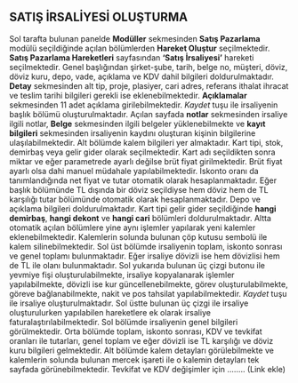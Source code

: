 ## SATIŞ İRSALİYESİ OLUŞTURMA
Sol tarafta bulunan panelde **Modüller** sekmesinden **Satış Pazarlama** modülü seçildiğinde açılan bölümlerden **Hareket Oluştur** seçilmektedir. **Satış Pazarlama Hareketleri** sayfasından **‘Satış İrsaliyesi’** hareketi seçilmektedir. Genel başlığından şirket-şube, tarih, belge no, müşteri, döviz, döviz kuru, depo, vade, açıklama ve KDV dahil bilgileri doldurulmaktadır. **Detay** sekmesinden alt tip, proje, plasiyer, cari adres, referans ithalat ihracat ve teslim tarihi bilgileri gerekli ise eklenebilmektedir. **Açıklamalar** sekmesinden 11 adet açıklama girilebilmektedir. *Kaydet* tuşu ile irsaliyenin başlık bölümü oluşturulmaktadır. Açılan sayfada **notlar** sekmesinden irsaliye ilgili notlar, **Belge** sekmesinden ilgili belgeler yüklenebilmekte ve **kayıt bilgileri** sekmesinden irsaliyenin kaydını oluşturan kişinin bilgilerine ulaşılabilmektedir. Alt bölümde kalem bilgileri yer almaktadır. Kart tipi, stok, demirbaş veya gelir gider olarak seçilmektedir. Kart adı seçildikten sonra miktar ve eğer parametrede ayarlı değilse brüt fiyat girilmektedir. Brüt fiyat ayarlı olsa dahi manuel müdahale yapılabilmektedir. İskonto oranı da tanımlandığında net fiyat ve tutar otomatik olarak hesaplanmaktadır. Eğer başlık bölümünde TL dışında bir döviz seçildiyse hem döviz hem de TL karşılığı tutar bölümünde otomatik olarak hesaplanmaktadır. Depo ve açıklama bilgileri doldurulmaktadır. Kart tipi gelir gider seçildiğinde **hangi demirbaş**, **hangi dekont** ve **hangi cari** bölümleri doldurulmaktadır. Altta otomatik açılan bölümlere yine aynı işlemler yapılarak yeni kalemler eklenebilmektedir. Kalemlerin solunda bulunan çöp kutusu sembolü ile kalem silinebilmektedir. Sol üst bölümde irsaliyenin toplam, iskonto sonrası ve genel toplamı bulunmaktadır. Eğer irsaliye dövizli ise hem dövizlisi hem de TL ile olanı bulunmaktadır. Sol yukarıda bulunan üç çizgi butonu ile yevmiye fişi oluşturulabilmekte, irsaliye kopyalanarak işlemler yapılabilmekte, dövizli ise kur güncellenebilmekte, görev oluşturulabilmekte, göreve bağlanabilmekte, nakit ve pos tahsilat yapılabilmektedir. *Kaydet* tuşu ile irsaliye oluşturulmaktadır. Sol üstte bulunan üç çizgi ile irsaliye oluşturulurken yapılabilen hareketlere ek olarak irsaliye faturalaştırılabilmektedir. Sol bölümde irsaliyenin genel bilgileri görülmektedir. Orta bölümde toplam, iskonto sonrası, KDV ve tevkifat oranları ile tutarları, genel toplam ve eğer dövizli ise TL karşılığı ve döviz kuru bilgileri gelmektedir. Alt bölümde kalem detayları görülebilmekte ve kalemlerin solunda bulunan mercek işareti ile o kalemin detayları tek sayfada görünebilmektedir. Tevkifat ve KDV değişimler için …….. (Link ekle)
